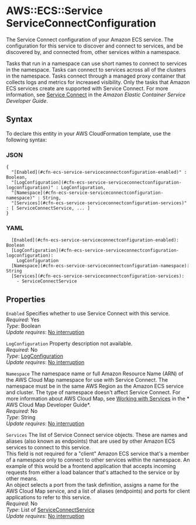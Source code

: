 # AWS::ECS::Service ServiceConnectConfiguration<a name="aws-properties-ecs-service-serviceconnectconfiguration"></a>

The Service Connect configuration of your Amazon ECS service\. The configuration for this service to discover and connect to services, and be discovered by, and connected from, other services within a namespace\.

Tasks that run in a namespace can use short names to connect to services in the namespace\. Tasks can connect to services across all of the clusters in the namespace\. Tasks connect through a managed proxy container that collects logs and metrics for increased visibility\. Only the tasks that Amazon ECS services create are supported with Service Connect\. For more information, see [Service Connect](https://docs.aws.amazon.com/AmazonECS/latest/developerguide/service-connect.html) in the *Amazon Elastic Container Service Developer Guide*\.

## Syntax<a name="aws-properties-ecs-service-serviceconnectconfiguration-syntax"></a>

To declare this entity in your AWS CloudFormation template, use the following syntax:

### JSON<a name="aws-properties-ecs-service-serviceconnectconfiguration-syntax.json"></a>

```
{
  "[Enabled](#cfn-ecs-service-serviceconnectconfiguration-enabled)" : Boolean,
  "[LogConfiguration](#cfn-ecs-service-serviceconnectconfiguration-logconfiguration)" : LogConfiguration,
  "[Namespace](#cfn-ecs-service-serviceconnectconfiguration-namespace)" : String,
  "[Services](#cfn-ecs-service-serviceconnectconfiguration-services)" : [ ServiceConnectService, ... ]
}
```

### YAML<a name="aws-properties-ecs-service-serviceconnectconfiguration-syntax.yaml"></a>

```
  [Enabled](#cfn-ecs-service-serviceconnectconfiguration-enabled): Boolean
  [LogConfiguration](#cfn-ecs-service-serviceconnectconfiguration-logconfiguration): 
    LogConfiguration
  [Namespace](#cfn-ecs-service-serviceconnectconfiguration-namespace): String
  [Services](#cfn-ecs-service-serviceconnectconfiguration-services): 
    - ServiceConnectService
```

## Properties<a name="aws-properties-ecs-service-serviceconnectconfiguration-properties"></a>

`Enabled`  <a name="cfn-ecs-service-serviceconnectconfiguration-enabled"></a>
Specifies whether to use Service Connect with this service\.  
*Required*: Yes  
*Type*: Boolean  
*Update requires*: [No interruption](https://docs.aws.amazon.com/AWSCloudFormation/latest/UserGuide/using-cfn-updating-stacks-update-behaviors.html#update-no-interrupt)

`LogConfiguration`  <a name="cfn-ecs-service-serviceconnectconfiguration-logconfiguration"></a>
Property description not available\.  
*Required*: No  
*Type*: [LogConfiguration](aws-properties-ecs-service-logconfiguration.md)  
*Update requires*: [No interruption](https://docs.aws.amazon.com/AWSCloudFormation/latest/UserGuide/using-cfn-updating-stacks-update-behaviors.html#update-no-interrupt)

`Namespace`  <a name="cfn-ecs-service-serviceconnectconfiguration-namespace"></a>
The namespace name or full Amazon Resource Name \(ARN\) of the AWS Cloud Map namespace for use with Service Connect\. The namespace must be in the same AWS Region as the Amazon ECS service and cluster\. The type of namespace doesn't affect Service Connect\. For more information about AWS Cloud Map, see [Working with Services](https://docs.aws.amazon.com/cloud-map/latest/dg/working-with-services.html) in the * AWS Cloud Map Developer Guide*\.  
*Required*: No  
*Type*: String  
*Update requires*: [No interruption](https://docs.aws.amazon.com/AWSCloudFormation/latest/UserGuide/using-cfn-updating-stacks-update-behaviors.html#update-no-interrupt)

`Services`  <a name="cfn-ecs-service-serviceconnectconfiguration-services"></a>
The list of Service Connect service objects\. These are names and aliases \(also known as endpoints\) that are used by other Amazon ECS services to connect to this service\.   
This field is not required for a "client" Amazon ECS service that's a member of a namespace only to connect to other services within the namespace\. An example of this would be a frontend application that accepts incoming requests from either a load balancer that's attached to the service or by other means\.  
An object selects a port from the task definition, assigns a name for the AWS Cloud Map service, and a list of aliases \(endpoints\) and ports for client applications to refer to this service\.  
*Required*: No  
*Type*: List of [ServiceConnectService](aws-properties-ecs-service-serviceconnectservice.md)  
*Update requires*: [No interruption](https://docs.aws.amazon.com/AWSCloudFormation/latest/UserGuide/using-cfn-updating-stacks-update-behaviors.html#update-no-interrupt)